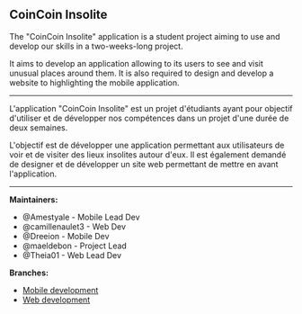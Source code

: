 ## CoinCoin Insolite


The "CoinCoin Insolite" application is a student project aiming to use and develop our skills in a two-weeks-long project. 

It aims to develop an application allowing to its users to see and visit unusual places around them.
It is also required to design and develop a website to highlighting the mobile application.

------

L'application "CoinCoin Insolite" est un projet d'étudiants ayant pour objectif d'utiliser et de développer nos compétences dans un projet d'une durée de deux semaines.

L'objectif est de développer une application permettant aux utilisateurs de voir et de visiter des lieux insolites autour d'eux.
Il est également demandé de designer et de développer un site web permettant de mettre en avant l'application.

---

**Maintainers:**

- @Amestyale - Mobile Lead Dev
- @camillenaulet3 - Web Dev
- @Dreeion - Mobile Dev
- @maeldebon - Project Lead
- @Theia01 - Web Lead Dev

**Branches:**

- [Mobile development](https://github.com/Dreeion/coincoin-insoliteMobileVersion/tree/develop)
- [Web development](#)
